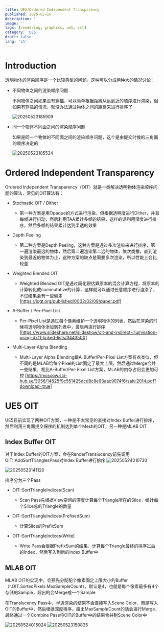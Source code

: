 ```yaml
---
title: UE5/Ordered Independent Transparency
published: 2025-05-16
description: ''
image: ''
tags: [rendering, graphics, ue5, oit]
category: 'UE5'
draft: false 
lang: 'zh'
---
```


# Introduction
透明物体的渲染顺序是一个比较典型的问题，这种可以分成两种大的情况讨论：
* 不同物体之间的渲染顺序问题
  
  不同物体之间如果没有穿插，可以简单根据距离从远到近的顺序进行渲染，但如果有穿插的情况，就没办法通过物体之间的距离来进行排序了

  ![20250523185909](https://image-1258012845.cos.ap-guangzhou.myqcloud.com/20250523185909.png)

* 同一个物体不同面之间的渲染顺序问题
  
  如果是同一个物体的不同面之间的渲染顺序问题，这个是由提交时候的三角面的顺序决定的

  ![20250523185534](https://image-1258012845.cos.ap-guangzhou.myqcloud.com/20250523185534.png)

# Ordered Independent Transparency
Ordered Independent Transparency（OIT）就是一类解决透明物体渲染顺序问题的算法，常见的OIT算法有：
* Stochastic OIT / Dither
  * 第一种方案是用Opaque的方式进行渲染，但根据透明度进行Dither，并且每帧进行抖动，然后利用TAA累计多帧的结果，这样的话利用深度进行排序，然后多帧的结果累计达到半透的效果

* Depth Peeling
  * 第二种方案是Depth Peeling，这种方案是通过多次渲染来进行排序，第一遍渲染最远的物体，然后第二遍渲染第二远的物体，依次类推，直到渲染到最近的物体为止，这种方案的缺点是需要多次渲染，所以性能上会比较差

* Weighted Blended OIT
  * Weighted Blended OIT是通过简化跟估算原本的混合计算方程，将原本的计算转化成commutative的计算，这样就可以通过任意顺序进行渲染了，不过结果会有一些偏差
  [https://jcgt.org/published/0002/02/09/paper.pdf]

* A-Buffer / Per-Pixel List
  * Per-Pixel List是通过每个像素维护一个透明物体的列表，然后在渲染的时候将透明物体添加到列表中，最后再进行排序
  [https://www.slideshare.net/slideshow/oit-and-indirect-illumination-using-dx11-linked-lists/3443500]

* Multi-Layer Alpha Blending
  * Multi-Layer Alpha Blending跟A-Buffer/Per-Pixel List方案有点类似，但不同的是MLAB给每个Pixel的List固定了最大上限，然后通过Merge合并一些结果，相比A-Buffer/Per-Pixel List方案，MLAB的内存占用会更加可控
  [https://moscow.sci-hub.se/3056/14625f9c551425dcd8c8e63aac9074f6/salvi2014.pdf?download=true]


# UE5 OIT
UE5目前实现了两种OIT方案，一种是不太常见的直接对Index Buffer进行排序，然后利用三角面提交保序的机制达到单个Mesh的OIT，另一种是MLAB OIT

## Index Buffer OIT
对于Index Buffer的OIT方案，会在RenderTranslucency前先调用OIT::AddSortTrianglesPass对Index Buffer进行排序
![20250524010730](https://image-1258012845.cos.ap-guangzhou.myqcloud.com/20250524010730.png)

![20250523141120](https://image-1258012845.cos.ap-guangzhou.myqcloud.com/20250523141120.png)

排序分为三个Pass
* OIT::SortTriangleIndices(Scan)
  * Scan Pass先根据View空间的深度计算每个Triangle所在的Slice，统计每个Slice总的Triangle的数量

* OIT::SortTriangleIndices(PrefixedSum)
  * 计算Slice的PrefixSum

* OIT::SortTriangleIndices(Write)
  * Write Pass会根据PrefixSum的结果，计算每个Triangle最终的排序过后的Index，然后写入到新的Index Buffer中

## MLAB OIT
MLAB OIT的实现中，会预先分配配个像素固定上限大小的Buffer（r.OIT.SortedPixels.MaxSampleCount），默认是4，也就是每个像素最多有4个存储的Sample，超出的会Merge成一个Sample

在Translucency Pass中，半透渲染的结果不会直接写入Scene Color，而是写入OIT的Buffer中，然后根据深度排序，超出MaxSampleCount的话会进行Merge，最终通过一个Combine Pass将OIT的Buffer中的结果合并到Scene Color中

![20250524015024](https://image-1258012845.cos.ap-guangzhou.myqcloud.com/20250524015024.png)
![20250523150835](https://image-1258012845.cos.ap-guangzhou.myqcloud.com/20250523150835.png)